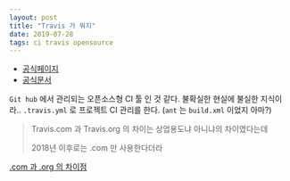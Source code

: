 ```yaml
---
layout: post
title: "Travis 가 뭐지"
date: 2019-07-28
tags: ci travis opensource
---
```

- [공식페이지](https://travis-ci.com/)
- [공식문서](https://docs.travis-ci.com/user/tutorial/)

`Git hub` 에서 관리되는 오픈소스형 CI 툴 인 것 같다. 불확실한 현실에 불실한 지식이라..
`.travis.yml` 로 프로젝트 CI 관리를 한다. (`ant` 는 `build.xml` 이었지 아마?)

> Travis.com 과 Travis.org 의 차이는 상업용도냐 아니냐의 차이였다는데
>
> 2018년 이후로는 .com 만 사용한다더라

[.com 과 .org 의 차이점](https://devops.stackexchange.com/questions/1201/whats-the-difference-between-travis-ci-org-and-travis-ci-com)

